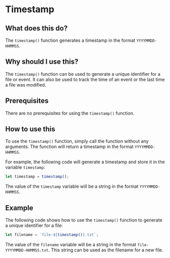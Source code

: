 
  
   # **Timestamp**

## What does this do?

The `timestamp()` function generates a timestamp in the format `YYYYMMDD-HHMMSS`.

## Why should I use this?

The `timestamp()` function can be used to generate a unique identifier for a file or event. It can also be used to track the time of an event or the last time a file was modified.

## Prerequisites

There are no prerequisites for using the `timestamp()` function.

## How to use this

To use the `timestamp()` function, simply call the function without any arguments. The function will return a timestamp in the format `YYYYMMDD-HHMMSS`.

For example, the following code will generate a timestamp and store it in the variable `timestamp`:

```javascript
let timestamp = timestamp();
```

The value of the `timestamp` variable will be a string in the format `YYYYMMDD-HHMMSS`.

## Example

The following code shows how to use the `timestamp()` function to generate a unique identifier for a file:

```javascript
let filename = `file-${timestamp()}.txt`;
```

The value of the `filename` variable will be a string in the format `file-YYYYMMDD-HHMMSS.txt`. This string can be used as the filename for a new file.
  
  
